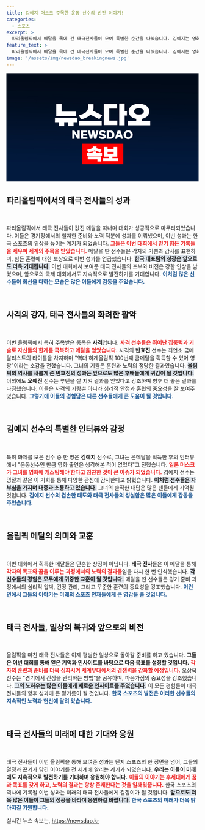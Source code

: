 ```yaml
---
title: 김예지 머스크 주목한 운동 선수의 반전 이야기!
categories:
  - 스포츠
excerpt: >
  파리올림픽에서 메달을 목에 건 태극전사들이 모여 특별한 순간을 나눴습니다. 김예지는 영화 출연 의향을 묻는 질문에 독특한 유머로 화답하며 삼대륙 바람을 일으켰습니다. 이들의 감동적인 이야기와 비하인드 스토리를 확인하세요!
feature_text: >
  파리올림픽에서 메달을 목에 건 태극전사들이 모여 특별한 순간을 나눴습니다. 김예지는 영화 출연 의향을 묻는 질문에 독특한 유머로 화답하며 삼대륙 바람을 일으켰습니다. 이들의 감동적인 이야기와 비하인드 스토리를 확인하세요!
image: '/assets/img/newsdao_breakingnews.jpg'
---
```


<p><img src="/assets/img/newsdao_breakingnews.jpg" alt="pcversion 속보" /></p>

<h2 data-ke-size="size26">파리올림픽에서의 태극 전사들의 성과</h2>

<p data-ke-size="size16">&nbsp;</p>

<p data-ke-size="size16">파리올림픽에서 태극 전사들이 값진 메달을 따내며 대회가 성공적으로 마무리되었습니다. 이들은 경기장에서의 철저한 준비와 노력 덕분에 성과를 이뤄냈으며, 이번 성과는 한국 스포츠의 위상을 높이는 계기가 되었습니다. <b><span style="color: #ee2323;">그들은 이번 대회에서 믿기 힘든 기록들을 세우며 세계의 주목을 받았습니다.</span></b> 메달을 딴 선수들은 각자의 기쁨과 감사를 표현하며, 힘든 훈련에 대한 보상으로 이번 성과를 언급했습니다. <b><span style="background-color: #21538527;">한국 대표팀의 성장은 앞으로도 더욱 기대됩니다.</span></b> 이번 대회에서 보여준 태극 전사들의 포부와 비전은 강한 인상을 남겼으며, 앞으로의 국제 대회에서도 지속적으로 발전하기를 기대합니다. <b><span style="color: #1a5490;">이처럼 많은 선수들이 최선을 다하는 모습은 많은 이들에게 감동을 주었습니다.</span></b></p>

<p data-ke-size="size16">&nbsp;</p>

<h2 data-ke-size="size26">사격의 강자, 태극 전사들의 화려한 활약</h2>

<p data-ke-size="size16">&nbsp;</p>

<p data-ke-size="size16">이번 올림픽에서 특히 주목받은 종목은 <b>사격</b>입니다. <b><span style="color: #ee2323;">사격 선수들은 뛰어난 집중력과 기술로 자신들의 한계를 극복하고 메달을 얻었습니다.</span></b> 사격의 <b>반효진</b> 선수는 최연소 금메달리스트의 타이틀을 차지하며 "역대 하계올림픽 100번째 금메달을 획득할 수 있어 영광"이라는 소감을 전했습니다. 그녀의 기쁨은 훈련과 노력의 정당한 결과였습니다. <b><span style="background-color: #21538527;">올림픽의 역사를 새롭게 쓴 반효진의 성과는 앞으로도 많은 후배들에게 귀감이 될 것입니다.</span></b> 이외에도 <b>오예진</b> 선수는 루틴을 잘 지켜 결과를 얻었다고 강조하며 향후 더 좋은 결과를 다짐했습니다. 이들은 사격의 기량뿐 아니라 심리적 안정과 훈련의 중요성을 잘 보여주었습니다. <b><span style="color: #1a5490;">그렇기에 이들의 경험담은 다른 선수들에게 큰 도움이 될 것입니다.</span></b></p>

<p data-ke-size="size16">&nbsp;</p>

<h2 data-ke-size="size26">김예지 선수의 특별한 인터뷰와 감정</h2>

<p data-ke-size="size16">&nbsp;</p>

<p data-ke-size="size16">특히 화제를 모은 선수 중 한 명은 <b>김예지</b> 선수로, 그녀는 은메달을 획득한 후의 인터뷰에서 "운동선수인 만큼 영화 출연은 생각해본 적이 없었다"고 전했습니다. <b><span style="color: #ee2323;">일론 머스크가 그녀를 영화에 캐스팅해야 한다고 칭찬한 것이 큰 이슈가 되었습니다.</span></b> 김예지 선수는 명절과 같은 이 기회를 통해 다양한 관심에 감사한다고 밝혔습니다. <b><span style="background-color: #21538527;">이처럼 선수들은 자부심을 가지며 대중과 소통하고 있습니다.</span></b> 그녀의 솔직한 대답은 많은 팬들에게 기억될 것입니다. <b><span style="color: #1a5490;">김예지 선수의 겸손한 태도와 태극 전사들의 성실함은 많은 이들에게 감동을 주었습니다.</span></b></p>

<p data-ke-size="size16">&nbsp;</p>

<h2 data-ke-size="size26">올림픽 메달의 의미와 교훈</h2>

<p data-ke-size="size16">&nbsp;</p>

<p data-ke-size="size16">이번 대회에서 획득한 메달들은 단순한 상징이 아닙니다. <b>태극 전사</b>들은 이 메달을 통해 <b><span style="color: #ee2323;">각자의 목표와 꿈을 이루는 과정에서의 노력의 결과물</span></b>임을 다시 한 번 인식했습니다. <b><span style="background-color: #21538527;">각 선수들의 경험은 모두에게 귀중한 교훈이 될 것입니다.</span></b> 메달을 딴 선수들은 경기 준비 과정에서의 심리적 압박, 긴장 관리, 그리고 꾸준한 훈련의 중요성을 강조했습니다. <b><span style="color: #1a5490;">이런 면에서 그들의 이야기는 미래의 스포츠 인재들에게 큰 영감을 줄 것입니다.</span></b></p>

<p data-ke-size="size16">&nbsp;</p>

<h2 data-ke-size="size26">태극 전사들, 일상의 복귀와 앞으로의 비전</h2>

<p data-ke-size="size16">&nbsp;</p>

<p data-ke-size="size16">올림픽을 마친 태극 전사들은 이제 평범한 일상으로 돌아갈 준비를 하고 있습니다. <b>그들은 이번 대회를 통해 얻은 기억과 인사이트를 바탕으로 다음 목표를 설정할 것입니다.</b> <b><span style="color: #ee2323;">각자의 훈련과 준비를 더욱 심화시켜 세계무대에서의 경쟁력을 강화할 예정입니다.</span></b> 오상욱 선수는 "경기에서 긴장을 관리하는 방법"을 공유하며, 마음가짐의 중요성을 강조했습니다. <b><span style="background-color: #21538527;">그의 노하우는 많은 이들에게 새로운 인사이트를 주었습니다.</span></b> 이 모든 경험들이 태극 전사들의 향후 성과에 큰 밑거름이 될 것입니다. <b><span style="color: #1a5490;">한국 스포츠의 발전은 이러한 선수들의 지속적인 노력과 헌신에 달려 있습니다.</span></b></p>

<p data-ke-size="size16">&nbsp;</p>

<h2 data-ke-size="size26">태극 전사들의 미래에 대한 기대와 응원</h2>

<p data-ke-size="size16">&nbsp;</p>

<p data-ke-size="size16">태극 전사들이 이번 올림픽을 통해 보여준 성과는 단지 스포츠의 한 장면을 넘어, 그들의 열정과 끈기가 담긴 이야기를 전 세계에 알리는 계기가 되었습니다. <b>우리는 이들이 미래에도 지속적으로 발전하기를 기대하며 응원해야 합니다.</b> <b><span style="color: #ee2323;">이들의 이야기는 후세대에게 꿈과 목표를 갖게 하고, 노력의 결과는 항상 존재한다는 것을 일깨워줍니다.</span></b> 한국 스포츠의 역사에 기록될 이번 성과는 미래의 태극 전사들에게 길잡이가 될 것입니다. <b><span style="background-color: #21538527;">앞으로도 더욱 많은 이들이 그들의 성공을 바라며 응원하길 바랍니다.</span></b> <b><span style="color: #1a5490;">한국 스포츠의 미래가 더욱 밝아지길 기원합니다.</span></b></p>
실시간 뉴스 속보는, <a href="https://newsdao.kr" rel="dofollow">https://newsdao.kr</a>



